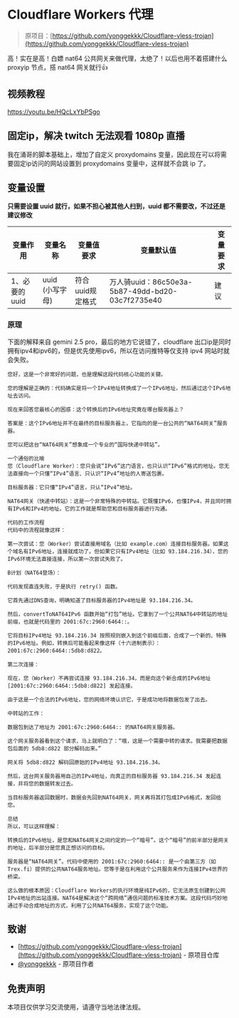 # Cloudflare Workers 代理

> 原项目：[https://github.com/yonggekkk/Cloudflare-vless-trojan](https://github.com/yonggekkk/Cloudflare-vless-trojan)

高！实在是高！白嫖 nat64 公共网关来做代理，太绝了！以后也用不着搭建什么 proxyip 节点，搭 nat64 网关就行👍


## 视频教程

https://youtu.be/HQcLxYbPSgo

## 固定ip，解决 twitch 无法观看 1080p 直播

我在涌哥的脚本基础上，增加了自定义 proxydomains 变量，因此现在可以将需要固定ip访问的网站设置到 proxydomains 变量中，这样就不会跳 ip 了。

## 变量设置

**只需要设置 uuid 就行，如果不担心被其他人扫到，uuid 都不需要改，不过还是建议修改**

| 变量作用 | 变量名称 | 变量值要求 | 变量默认值 | 变量要求 |
|---------|----------|------------|------------|----------|
| 1、必要的uuid | uuid (小写字母) | 符合uuid规定格式 | 万人骑uuid：86c50e3a-5b87-49dd-bd20-03c7f2735e40 | 建议 |

### 原理
下面的解释来自 gemini 2.5 pro，最后的地方它说错了，cloudflare 出口ip是同时拥有ipv4和ipv6的，但是优先使用ipv6，所以在访问推特等仅支持 ipv4 网站时就会失败。

```
您好，这是一个非常好的问题，也是理解这段代码核心功能的关键。

您的理解是正确的：代码确实是将一个IPv4地址转换成了一个IPv6地址，然后通过这个IPv6地址去访问。

现在来回答您最核心的困惑：这个转换后的IPv6地址究竟在哪台服务器上？

答案是：这个IPv6地址并不在最终的目标服务器上，它指向的是一台公共的“NAT64网关”服务器。

您可以把这台“NAT64网关”想象成一个专业的“国际快递中转站”。

一个通俗的比喻
您（Cloudflare Worker）：您只会说“IPv6”这门语言，也只认识“IPv6”格式的地址。您无法直接向一个只懂“IPv4”语言、只认识“IPv4”地址的人寄送包裹。

目标服务器：它只懂“IPv4”语言，只认“IPv4”地址。

NAT64网关（快递中转站）：这是一个非常特殊的中转站。它既懂IPv6，也懂IPv4，并且同时拥有IPv6和IPv4的地址。它的工作就是帮助您和目标服务器进行沟通。

代码的工作流程
代码中的流程就像这样：

第一次尝试：您（Worker）尝试直接用域名（比如 example.com）连接目标服务器。如果这个域名有IPv6地址，连接就成功了。但如果它只有IPv4地址（比如 93.184.216.34），您的IPv6环境无法直接连接，所以第一次尝试失败了。

B计划（NAT64登场）：

代码发现直连失败，于是执行 retry() 函数。

它首先通过DNS查询，明确知道了目标服务器的IPv4地址是 93.184.216.34。

然后，convertToNAT64IPv6 函数开始“打包”地址。它拿到了一个公共NAT64中转站的地址前缀，也就是代码里的 2001:67c:2960:6464::。

它将目标IPv4地址 93.184.216.34 按照规则嵌入到这个前缀后面，合成了一个新的、特殊的IPv6地址。例如，转换后可能看起来像这样（十六进制表示）：2001:67c:2960:6464::5db8:d822。

第二次连接：

现在，您（Worker）不再尝试连接 93.184.216.34，而是向这个新合成的IPv6地址 [2001:67c:2960:6464::5db8:d822] 发起连接。

由于这是一个合法的IPv6地址，您的网络环境认识它，于是成功地将数据包发了出去。

中转站的工作：

数据包到达了地址为 2001:67c:2960:6464:: 的NAT64网关服务器。

这个网关服务器看到这个请求，马上就明白了：“哦，这是一个需要中转的请求。我需要把数据包后面的 5db8:d822 部分解码出来。”

网关将 5db8:d822 解码回原始的IPv4地址 93.184.216.34。

然后，这台网关服务器用自己的IPv4地址，向真正的目标服务器 93.184.216.34 发起连接，并将您的数据转发过去。

当目标服务器返回数据时，数据会先回到NAT64网关，网关再将其打包成IPv6格式，发回给您。

总结
所以，可以这样理解：

转换后的IPv6地址，是您和NAT64网关之间约定的一个“暗号”。这个“暗号”的前半部分是网关的地址，后半部分是您真正想访问的目标。

服务器是“NAT64网关”。代码中使用的 2001:67c:2960:6464:: 是一个由第三方（如Trex.fi）提供的公共NAT64服务地址。您等于是在利用这个公共服务来作为连接IPv4世界的桥梁。

这么做的根本原因：Cloudflare Workers的执行环境是纯IPv6的，它无法原生创建到公网IPv4地址的出站连接。NAT64是解决这个“跨网络”通信问题的标准技术方案。这段代码巧妙地通过手动合成地址的方式，利用了公共NAT64服务，实现了这个功能。
```


## 致谢

- [https://github.com/yonggekkk/Cloudflare-vless-trojan](https://github.com/yonggekkk/Cloudflare-vless-trojan) - 原项目仓库
- [@yonggekkk](https://github.com/yonggekkk) - 原项目作者

## 免责声明

本项目仅供学习交流使用，请遵守当地法律法规。
